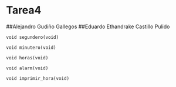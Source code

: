 # Tarea4
##Alejandro Gudiño Gallegos
##Eduardo Ethandrake Castillo Pulido

```
void segundero(void)
```
```
void minutero(void)
```
```
void horas(void)
```
```
void alarm(void)
```
```
void imprimir_hora(void)
```
